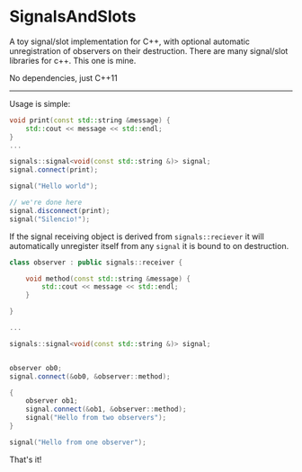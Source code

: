 # SignalsAndSlots
A toy signal/slot implementation for C++, with optional automatic unregistration of observers on their destruction. There are many signal/slot libraries for c++. This one is mine.

No dependencies, just C++11

---

Usage is simple:


```cpp
void print(const std::string &message) {
	std::cout << message << std::endl;
}
...

signals::signal<void(const std::string &)> signal;
signal.connect(print);

signal("Hello world");

// we're done here
signal.disconnect(print);
signal("Silencio!");

```

If the signal receiving object is derived from `signals::reciever` it will automatically unregister itself from any `signal` it is bound to on destruction.

```cpp
class observer : public signals::receiver {

	void method(const std::string &message) {
		std::cout << message << std::endl;
	}

}

...

signals::signal<void(const std::string &)> signal;


observer ob0;
signal.connect(&ob0, &observer::method);

{
	observer ob1;
	signal.connect(&ob1, &observer::method);
	signal("Hello from two observers");
}

signal("Hello from one observer");

```

That's it!